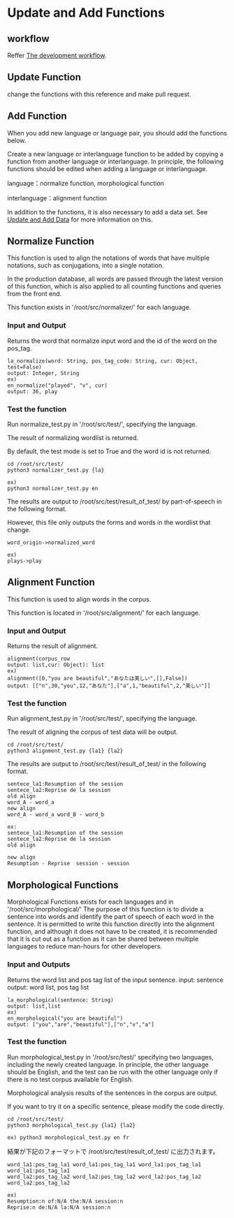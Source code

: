 # Update and Add Functions

## workflow
Reffer [The development workflow](The_dev_workflow.md).

## Update Function

change the functions with this reference and make pull request.

## Add Function

When you add new language or language pair, you should add the functions below.

Create a new language or interlanguage function to be added by copying a function from another language or interlanguage. In principle, the following functions should be edited when adding a language or interlanguage.

language：normalize function, morphological function

interlanguage：alignment function

In addition to the functions, it is also necessary to add a data set. See [Update and Add Data](Update_and_Add_data.md) for more information on this.


## Normalize Function

This function is used to align the notations of words that have multiple notations, such as conjugations, into a single notation.

In the production database, all words are passed through the latest version of this function, which is also applied to all counting functions and queries from the front end.

This function exists in '/root/src/normalizer/' for each language.

### Input and Output
Returns the word that normalize input word and the id of the word on the pos_tag.
```
la_normalize(word: String, pos_tag_code: String, cur: Object, test=False)
output: Integer, String
ex)
en_normalize("played", "v", cur)
output: 36, play
```

### Test the function
Run normalize_test.py in '/root/src/test/', specifying the language.

The result of normalizing wordlist is returned.

By default, the test mode is set to True and the word id is not returned.
```
cd /root/src/test/
python3 normalizer_test.py {la}
```
```
ex)
python3 normalizer_test.py en
```

The results are output to /root/src/test/result_of_test/ by part-of-speech in the following format.

However, this file only outputs the forms and words in the wordlist that change.
```
word_origin->normalized_word

ex)
plays->play
```

## Alignment Function

This function is used to align words in the corpus.

This function is located in '/root/src/alignment/' for each language.

### Input and Output
Returns the result of alignment.
```
alignment(corpus_row
output: list,cur: Object): list
ex)
alignment([0,"you are beautiful","あなたは美しい",[],False])
output: [["n",30,"you",12,"あなた"],["a",1,"beautiful",2,"美しい"]]
```

### Test the function
Run alignment_test.py in '/root/src/test/', specifying the language.

The result of aligning the corpus of test data will be output.

```
cd /root/src/test/
python3 alignment_test.py {la1} {la2}
```
The results are output to /root/src/test/result_of_test/ in the following format.
```
sentece_la1:Resumption of the session
sentece_la2:Reprise de la session
old align
word_A - word_a
new align
word_A - word_a word_B - word_b

ex:
sentece_la1:Resumption of the session
sentece_la2:Reprise de la session
old align

new align
Resumption - Reprise  session - session  
```


## Morphological Functions

Morphological Functions exists for each languages and in '/root/src/morphological/'
The purpose of this function is to divide a sentence into words and identify the part of speech of each word in the sentence.
It is permitted to write this function directly into the alignment function, and although it does not have to be created, it is recommended that it is cut out as a function as it can be shared between multiple languages to reduce man-hours for other developers.

### Input and Outputs
Returns the word list and pos tag list of the input sentence.
input: sentence
output: word list, pos tag list
```
la_morphological(sentence: String)
output: list,list
ex)
en_morphological("you are beautiful")
output: ["you","are","beautiful"],["n","v","a"]
```

### Test the function
Run morphological_test.py in '/root/src/test/' specifying two languages, including the newly created language. In principle, the other language should be English, and the test can be run with the other language only if there is no test corpus available for English.

Morphological analysis results of the sentences in the corpus are output.

If you want to try it on a specific sentence, please modify the code directly.
```
cd /root/src/test/
python3 morphological_test.py {la1} {la2}
```

```
ex) python3 morphological_test.py en fr
```

結果が下記のフォーマットで /root/src/test/result_of_test/ に出力されます。
```
word_la1:pos_tag_la1 word_la1:pos_tag_la1 word_la1:pos_tag_la1 word_la1:pos_tag_la1
word_la2:pos_tag_la2 word_la2:pos_tag_la2 word_la2:pos_tag_la2 word_la2:pos_tag_la2

ex)
Resumption:n of:N/A the:N/A session:n 
Reprise:n de:N/A la:N/A session:n 
```